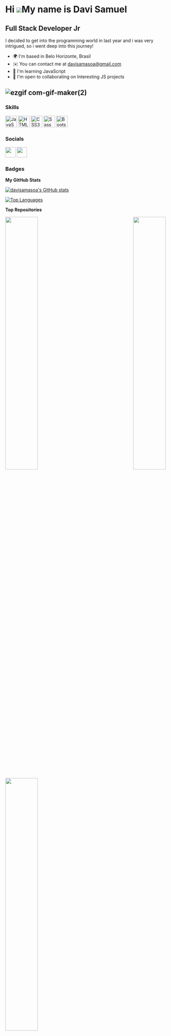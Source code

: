 Hi ![](https://user-images.githubusercontent.com/18350557/176309783-0785949b-9127-417c-8b55-ab5a4333674e.gif)My name is Davi Samuel
===================================================================================================================================

Full Stack Developer Jr
-----------------------

I decided to get into the programming world in last year and i was very intrigued, so i went deep into this journey!

* 🌍  I'm based in Belo Horizonte, Brasil
* ✉️  You can contact me at [davisamasoa@gmail.com](mailto:davisamasoa@gmail.com)
* 🧠  I'm learning JavaScript
* 🤝  I'm open to collaborating on Interesting JS projects

 ## ![ezgif com-gif-maker(2)](https://user-images.githubusercontent.com/107278331/179294718-7bcc398b-843c-4d82-8c60-9cb1e0b47572.gif)
 

### Skills

<p align="left">
<a href="https://developer.mozilla.org/en-US/docs/Web/JavaScript" target="_blank" rel="noreferrer"><img src="https://raw.githubusercontent.com/danielcranney/readme-generator/main/public/icons/skills/javascript-colored.svg" width="36" height="36" alt="JavaScript" /></a>
<a href="https://developer.mozilla.org/en-US/docs/Glossary/HTML5" target="_blank" rel="noreferrer"><img src="https://raw.githubusercontent.com/danielcranney/readme-generator/main/public/icons/skills/html5-colored.svg" width="36" height="36" alt="HTML5" /></a>
<a href="https://www.w3.org/TR/CSS/#css" target="_blank" rel="noreferrer"><img src="https://raw.githubusercontent.com/danielcranney/readme-generator/main/public/icons/skills/css3-colored.svg" width="36" height="36" alt="CSS3" /></a>
<a href="https://sass-lang.com/" target="_blank" rel="noreferrer"><img src="https://raw.githubusercontent.com/danielcranney/readme-generator/main/public/icons/skills/sass-colored.svg" width="36" height="36" alt="Sass" /></a>
<a href="https://getbootstrap.com/" target="_blank" rel="noreferrer"><img src="https://raw.githubusercontent.com/danielcranney/readme-generator/main/public/icons/skills/bootstrap-colored.svg" width="36" height="36" alt="Bootstrap" /></a>
</p>

### Socials

<p align="left"> <a href="https://www.github.com/davisamasoa" target="_blank" rel="noreferrer"><img src="https://raw.githubusercontent.com/danielcranney/readme-generator/main/public/icons/socials/github.svg" width="32" height="32" /></a> <a href="https://www.linkedin.com/in/davisamasoa" target="_blank" rel="noreferrer"><img src="https://raw.githubusercontent.com/danielcranney/readme-generator/main/public/icons/socials/linkedin.svg" width="32" height="32" /></a></p>

### Badges

<b>My GitHub Stats</b>

<a href="http://www.github.com/davisamasoa"><img src="https://github-readme-stats.vercel.app/api?username=davisamasoa&show_icons=true&hide=&count_private=true&title_color=0891b2&text_color=ffffff&icon_color=0891b2&bg_color=1c1917&hide_border=true&show_icons=true" alt="davisamasoa's GitHub stats" /></a>

<a href="https://github.com/davisamasoa" align="left"><img src="https://github-readme-stats.vercel.app/api/top-langs/?username=davisamasoa&langs_count=10&title_color=0891b2&text_color=ffffff&icon_color=0891b2&bg_color=1c1917&hide_border=true&locale=en&custom_title=Top%20%Languages" alt="Top Languages" /></a>

<b>Top Repositories</b>

<div width="100%" align="center"><a href="https://github.com/davisamasoa/pomodoro" align="left"><img align="left" width="45%" src="https://github-readme-stats.vercel.app/api/pin/?username=davisamasoa&repo=pomodoro&title_color=0891b2&text_color=ffffff&icon_color=0891b2&bg_color=1c1917&hide_border=true&locale=en" /></a><a href="https://github.com/davisamasoa/CalculadoraJS" align="right"><img align="right" width="45%" src="https://github-readme-stats.vercel.app/api/pin/?username=davisamasoa&repo=CalculadoraJS&title_color=0891b2&text_color=ffffff&icon_color=0891b2&bg_color=1c1917&hide_border=true&locale=en" /></a></div><br /><br /><br /><br /><br /><br /><br />


<div width="100%" align="center"><a href="https://github.com/davisamasoa/musicPlayer" align="left"><img align="left" width="45%" src="https://github-readme-stats.vercel.app/api/pin/?username=davisamasoa&repo=musicPlayer&title_color=0891b2&text_color=ffffff&icon_color=0891b2&bg_color=1c1917&hide_border=true&locale=en" /></a></div>
